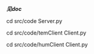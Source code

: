 ***见doc***

cd src/code 
Server.py

cd src/code/temClient
Client.py

cd src/code/humClient
Client.py